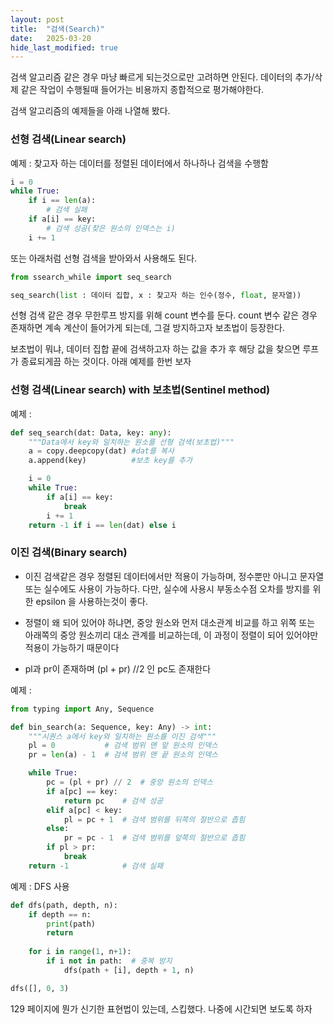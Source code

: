 ```yaml
---
layout: post
title:  "검색(Search)"
date:   2025-03-20
hide_last_modified: true
---
```

검색 알고리즘 같은 경우 마냥 빠르게 되는것으로만 고려하면 안된다. 데이터의 추가/삭제 같은 작업이 수행될때 들어가는 비용까지 종합적으로 평가해야한다.

검색 알고리즘의 예제들을 아래 나열해 봤다.

### 선형 검색(Linear search)

예제 : 찾고자 하는 데이터를 정렬된 데이터에서 하나하나 검색을 수행함
~~~python
i = 0
while True:
    if i == len(a):
        # 검색 실패
    if a[i] == key:
        # 검색 성공(찾은 원소의 인덱스는 i)
    i += 1
~~~
또는 아래처럼 선형 검색을 받아와서 사용해도 된다.
~~~python
from ssearch_while import seq_search

seq_search(list : 데이터 집합, x : 찾고자 하는 인수(정수, float, 문자열))
~~~

선형 검색 같은 경우 무한루프 방지를 위해 count 변수를 둔다. count 변수 같은 경우 존재하면 계속 계산이 들어가게 되는데, 그걸 방지하고자 보초법이 등장한다.

보초법이 뭐냐, 데이터 집합 끝에 검색하고자 하는 값을 추가 후 해당 값을 찾으면 루프가 종료되게끔 하는 것이다.
아래 예제를 한번 보자

### 선형 검색(Linear search) with 보초법(Sentinel method)

예제 :
~~~python
def seq_search(dat: Data, key: any):
    """Data에서 key와 일치하는 원소를 선형 검색(보초법)"""
    a = copy.deepcopy(dat) #dat를 복사
    a.append(key)          #보초 key를 추가

    i = 0
    while True:
        if a[i] == key:
            break
        i += 1
    return -1 if i == len(dat) else i
~~~


### 이진 검색(Binary search)

- 이진 검색같은 경우 정렬된 데이터에서만 적용이 가능하며, 정수뿐만 아니고 문자열 또는 실수에도 사용이 가능하다. 다만, 실수에 사용시 부동소수점 오차를 방지를 위한 epsilon 을 사용하는것이 좋다.

- 정렬이 왜 되어 있어야 하냐면, 중앙 원소와 먼저 대소관계 비교를 하고 위쪽 또는 아래쪽의 중앙 원소끼리 대소 관계를 비교하는데, 이 과정이 정렬이 되어 있어야만 적용이 가능하기 때문이다

- pl과 pr이 존재하며 (pl + pr) //2 인 pc도 존재한다

예제 : 
~~~python
from typing import Any, Sequence

def bin_search(a: Sequence, key: Any) -> int:
    """시퀀스 a에서 key와 일치하는 원소를 이진 검색"""
    pl = 0           # 검색 범위 맨 앞 원소의 인덱스
    pr = len(a) - 1  # 검색 범위 맨 끝 원소의 인덱스

    while True:
        pc = (pl + pr) // 2  # 중앙 원소의 인덱스
        if a[pc] == key:
            return pc    # 검색 성공
        elif a[pc] < key:
            pl = pc + 1  # 검색 범위를 뒤쪽의 절반으로 좁힘
        else:
            pr = pc - 1  # 검색 범위를 앞쪽의 절반으로 좁힘
        if pl > pr:
            break
    return -1            # 검색 실패
~~~

예제 : DFS 사용
~~~python
def dfs(path, depth, n):
    if depth == n:
        print(path)
        return
    
    for i in range(1, n+1):
        if i not in path:  # 중복 방지
            dfs(path + [i], depth + 1, n)

dfs([], 0, 3)
~~~

129 페이지에 뭔가 신기한 표현법이 있는데, 스킵했다. 나중에 시간되면 보도록 하자
